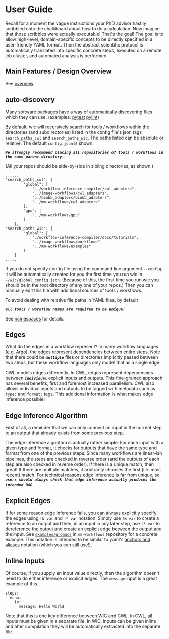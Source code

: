 # User Guide

Recall for a moment the vague instructions your PhD advisor hastily scribbled onto the chalkboard about how to do a calculation. Now imagine that those scribbles were actually executable! That's the goal! The goal is to allow high-level, domain-specific concepts to be directly specified in a user-friendly YAML format. Then the abstract scientific protocol is automatically translated into specific concrete steps, executed on a remote job cluster, and automated analysis is performed.

## Main Features / Design Overview

See [overview](overview.md)

## auto-discovery

Many software packages have a way of automatically discovering files which they can use. (examples: [pytest](https://docs.pytest.org/en/latest/explanation/goodpractices.html#conventions-for-python-test-discovery) [pylint](https://pylint.pycqa.org/en/latest/user_guide/usage/run.html))

By default, wic will recursively search for tools / workflows within the directories (and subdirectories) listed in the config file's json tags `search_paths_cwl` and `search_paths_wic`. The paths listed can be absolute or relative. The default `config.json` is shown.

***`We strongly recommend placing all repositories of tools / workflows in the same parent directory.`***

(All your repos should be side-by-side in sibling directories, as shown.)

```
......
"search_paths_cwl": {
        "global": [
            "../workflow-inference-compiler/cwl_adapters",
            "../image-workflows/cwl_adapters",
            "../biobb_adapters/biobb_adapters",
            "../mm-workflows/cwl_adapters"
        ],
        "gpu": [
            "../mm-workflows/gpu"
        ]
    },
"search_paths_wic": {
        "global": [
            "./workflow-inference-compiler/docs/tutorials",
            "../image-workflows/workflows",
            "../mm-workflows/examples"
        ]
    }
.....
```

If you do not specify config file using the command line argument `--config`, it will be automatically created for you the first time you run wic in `~/wic/global_config.json`. (Because of this, the first time you run wic you should be in the root directory of any one of your repos.) Then you can manually edit this file with additional sources of tools / workflows.

To avoid dealing with relative file paths in YAML files, by default

***`all tools / workflow names are required to be unique!`***

See [namespaces](advanced.md#namespaces) for details.

## Edges

What do the edges in a workflow represent? In many workflow languages (e.g. Argo), the edges represent dependencies between entire steps. Note that there could be ***`multiple`*** files or directories implicitly passed between two steps, but these workflow languages only model that as a single edge.

CWL models edges differently. In CWL, edges represent dependencies between ***`individual`*** explicit inputs and outputs. This fine-grained approach has several benefits, first and foremost increased parallelism. CWL also allows individual inputs and outputs to be tagged with metadata such as `type:` and `format:` tags. This additional information is what makes edge inference possible!

## Edge Inference Algorithm

First of all, a reminder that we can only connect an input in the current step to an output that already exists from some previous step.

The edge inference algorithm is actually rather simple: For each input with a given type and format, it checks for outputs that have the same type and format from one of the previous steps. Since many workflows are linear-ish pipelines, the steps are checked in reverse order (and the outputs of each step are also checked in reverse order). If there is a unique match, then great! If there are multiple matches, it arbitrarily chooses the first (i.e. most recent) match. For technical reasons edge inference is far from unique, so ***`users should always check that edge inference actually produces the intended DAG`***.

## Explicit Edges

If for some reason edge inference fails, you can always explicitly specify the edges using `!& var` and `!* var` notation. Simply use `!& var` to create a reference to an output and then, in an input in any later step, use `!* var` to dereference the output and create an explicit edge between the output and the input. See [`examples/gromacs`](https://github.com/PolusAI/mm-workflows/blob/main/examples/gromacs) in `mm-workflows` repository for a concrete example. This notation is intended to be similar to yaml's [anchors and aliases](https://support.atlassian.com/bitbucket-cloud/docs/yaml-anchors/) notation (which you can still use!).

## Inline Inputs

Of course, if you supply an input value directly, then the algorithm doesn't need to do either inference or explicit edges. The `message` input is a great example of this.

```
steps:
- echo:
    in:
      message: Hello World
```

Note that this is one key difference between WIC and CWL. In CWL, all inputs must be given in a separate file. In WIC, inputs can be given inline and after compilation they will be automatically extracted into the separate file.